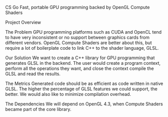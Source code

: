 CS Go
Fast, portable GPU programming backed by OpenGL Compute Shaders

Project Overview

The Problem
GPU programming platforms such as CUDA and OpenCL tend to have very inconsistent
or no support between graphics cards from different vendors. OpenGL Compute
Shaders are better about this, but require a lot of boilerplate code to link C++
to the shader language, GLSL.

Our Solution
We want to create a C++ library for GPU programming that generates GLSL in the
backend. The user would create a program context, perform all the operations
they want, and close the context compile the GLSL and read the results.

The Metrics
Generated code should be as efficient as code written in native GLSL. The higher
the percentage of GLSL features we could support, the better. We would also like
to minimize compilation overhead.

The Dependencies
We will depend on OpenGL 4.3, when Compute Shaders became part of the core
library.
